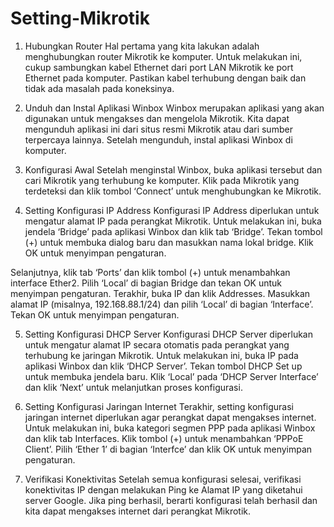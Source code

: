# Setting-Mikrotik
1. Hubungkan Router
Hal pertama yang kita lakukan adalah menghubungkan router Mikrotik ke komputer. Untuk melakukan ini, cukup sambungkan kabel Ethernet dari port LAN Mikrotik ke port Ethernet pada komputer. Pastikan kabel terhubung dengan baik dan tidak ada masalah pada koneksinya.

2. Unduh dan Instal Aplikasi Winbox
Winbox merupakan aplikasi yang akan digunakan untuk mengakses dan mengelola Mikrotik. Kita dapat mengunduh aplikasi ini dari situs resmi Mikrotik atau dari sumber terpercaya lainnya. Setelah mengunduh, instal aplikasi Winbox di komputer.

3. Konfigurasi Awal
Setelah menginstal Winbox, buka aplikasi tersebut dan cari Mikrotik yang terhubung ke komputer. Klik pada Mikrotik yang terdeteksi dan klik tombol ‘Connect’ untuk menghubungkan ke Mikrotik.

4. Setting Konfigurasi IP Address
Konfigurasi IP Address diperlukan untuk mengatur alamat IP pada perangkat Mikrotik. Untuk melakukan ini, buka jendela ‘Bridge’ pada aplikasi Winbox dan klik tab ‘Bridge’. Tekan tombol (+) untuk membuka dialog baru dan masukkan nama lokal bridge. Klik OK untuk menyimpan pengaturan.

Selanjutnya, klik tab ‘Ports’ dan klik tombol (+) untuk menambahkan interface Ether2. Pilih ‘Local’ di bagian Bridge dan tekan OK untuk menyimpan pengaturan. Terakhir, buka IP dan klik Addresses. Masukkan alamat IP (misalnya, 192.168.88.1/24) dan pilih ‘Local’ di bagian ‘Interface’. Tekan OK untuk menyimpan pengaturan.

5. Setting Konfigurasi DHCP Server
Konfigurasi DHCP Server diperlukan untuk mengatur alamat IP secara otomatis pada perangkat yang terhubung ke jaringan Mikrotik. Untuk melakukan ini, buka IP pada aplikasi Winbox dan klik ‘DHCP Server’. Tekan tombol DHCP Set up untuk membuka jendela baru. Klik ‘Local’ pada ‘DHCP Server Interface’ dan klik ‘Next’ untuk melanjutkan proses konfigurasi.

6. Setting Konfigurasi Jaringan Internet
Terakhir, setting konfigurasi jaringan internet diperlukan agar perangkat dapat mengakses internet. Untuk melakukan ini, buka kategori segmen PPP pada aplikasi Winbox dan klik tab Interfaces. Klik tombol (+) untuk menambahkan ‘PPPoE Client’. Pilih ‘Ether 1’ di bagian ‘Interfce’ dan klik OK untuk menyimpan pengaturan.

7. Verifikasi Konektivitas
Setelah semua konfigurasi selesai, verifikasi konektivitas IP dengan melakukan Ping ke Alamat IP yang diketahui server Google. Jika ping berhasil, berarti konfigurasi telah berhasil dan kita dapat mengakses internet dari perangkat Mikrotik.
